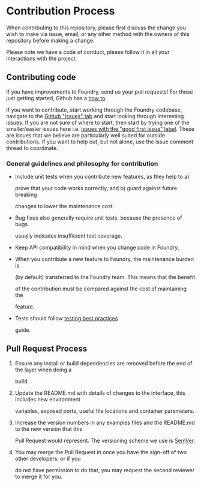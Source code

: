 # Contribution Process

When contributing to this repository, please first discuss the change you wish to make via issue, email, or any other method with the owners of this repository before making a change.

Please note we have a code of conduct, please follow it in all your interactions with the project.

## Contributing code

If you have improvements to Foundry, send us your pull requests! For those just getting started, Github has a [how to](https://help.github.com/articles/using-pull-requests/).

If you want to contribute, start working through the Foundry codebase, navigate to the [Github "issues" tab](https://github.com/MLMI2-CSSI/foundry/issues) and start looking through interesting issues. If you are not sure of where to start, then start by trying one of the smaller/easier issues here i.e. [issues with the "good first issue" label](https://github.com/MLMI2-CSSI/foundry/labels/good%20first%20issue). These are issues that we believe are particularly well suited for outside contributions. If you want to help out, but not alone, use the issue comment thread to coordinate.

### General guidelines and philosophy for contribution

*   Include unit tests when you contribute new features, as they help to a)

    prove that your code works correctly, and b) guard against future breaking

    changes to lower the maintenance cost.
*   Bug fixes also generally require unit tests, because the presence of bugs

    usually indicates insufficient test coverage.
* Keep API compatibility in mind when you change code in Foundry,
*   When you contribute a new feature to Foundry, the maintenance burden is

    (by default) transferred to the Foundry team. This means that the benefit

    of the contribution must be compared against the cost of maintaining the

    feature.
*   Tests should follow [testing best practices](https://www..org/community/contribute/tests)

    guide.

## Pull Request Process

1.  Ensure any install or build dependencies are removed before the end of the layer when doing a

    build.
2.  Update the README.md with details of changes to the interface, this includes new environment

    variables, exposed ports, useful file locations and container parameters.
3.  Increase the version numbers in any examples files and the README.md to the new version that this

    Pull Request would represent. The versioning scheme we use is [SemVer](http://semver.org/).
4.  You may merge the Pull Request in once you have the sign-off of two other developers, or if you

    do not have permission to do that, you may request the second reviewer to merge it for you.
